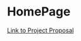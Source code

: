 # HomePage

[Link to Project Proposal](https://docs.google.com/document/d/1eUlVbwn00N0Hz7KFeAcO-brKU4Sb-6ueqrEJiC-mO3c/edit?usp=sharing)